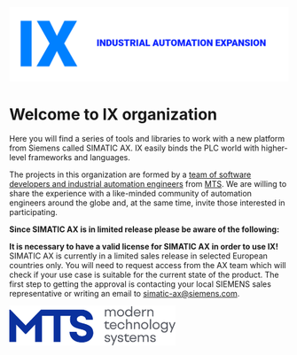![banner](https://github.com/ix-ax/.github/blob/main/profile/pics/banner_wider.png)

# Welcome to IX organization

Here you will find a series of tools and libraries to work with a new platform from Siemens called SIMATIC AX. IX easily binds the PLC world with higher-level frameworks and languages. 

The projects in this organization are formed by a [team of software developers and industrial automation engineers](https://github.com/orgs/ix-ax/teams/mts) from [MTS](https://www.mts.sk/en/). 
We are willing to share the experience with a like-minded community of automation engineers around the globe and, at the same time, invite those interested in participating.

**Since SIMATIC AX is in limited release please be aware of the following:**

**It is necessary to have a valid license for SIMATIC AX in order to use IX!**  
SIMATIC AX is currently in a limited sales release in selected European countries only. You will need to request access from the AX team which will check if your use case is suitable for the current state of the product. The first step to getting the approval is contacting your local SIEMENS sales representative or writing an email to [simatic-ax@siemens.com](mailto:simatic-ax@siemens.com?subject=Request%20for%20access%20|%20SIMATIC%20AX%20for%20IX).

  <a href="https://www.mts.sk/en">
      <img src="https://github.com/ix-ax/.github/blob/main/profile/pics/mts_logo-header.svg" width="300"/>
  </a>
